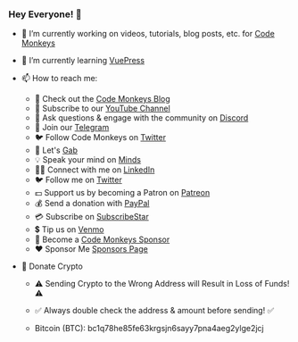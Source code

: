 ### Hey Everyone! 👋

- 🔭 I’m currently working on videos, tutorials, blog posts, etc. for <a href="https://github.com/codemonkeysio">Code Monkeys</a>

- 🌱 I’m currently learning <a href="https://vuepress.vuejs.org/">VuePress</a>

- 📫 How to reach me:

  - 🐒 Check out the <a href="https://www.codemonkeys.tech/">Code Monkeys Blog</a>
  - 🎥 Subscribe to our <a href="https://www.youtube.com/channel/UCteut5f1PHW8vP29o66z-kg">YouTube Channel</a>
  - 🤖 Ask questions & engage with the community on <a href="https://discord.gg/mh9rQmwJ8H">Discord</a>
  - 📨 Join our <a href="https://t.me/codemonkeystech">Telegram</a>
  - 🐦 Follow Code Monkeys on <a href="https://twitter.com/codemonkeystech">Twitter</a>
  - 🐸 Let's <a href="https://gab.com/codemonkeys">Gab</a>
  - 💡 Speak your mind on <a href="https://www.minds.com/codemonkeys/">Minds</a>
  - 👷‍♂️ Connect with me on <a href="https://www.linkedin.com/in/jason-chiarulli/">LinkedIn</a>
  - 🐦 Follow me on <a href="https://twitter.com/jason_chiarulli">Twitter</a>
  - 💵 Support us by becoming a Patron on <a href="https://www.patreon.com/codemonkeys?fan_landing=true">Patreon</a>
  - 💰 Send a donation with <a href="https://paypal.me/codemonkeystech?locale.x=en_US">PayPal</a>
  - 💳 Subscribe on <a href="https://www.subscribestar.com/code-monkeys">SubscribeStar</a>
  - 💲 Tip us on <a href="https://venmo.com/u/codemonkeys">Venmo</a>
  - 🍌 Become a <a href="https://github.com/sponsors/codemonkeysio">Code Monkeys Sponsor</a>
  - ❤️ Sponsor Me <a href="https://github.com/sponsors/jchiarulli">Sponsors Page</a>

- 🔗 Donate Crypto

  - ⚠️ Sending Crypto to the Wrong Address will Result in Loss of Funds! ⚠️
  - ✅ Always double check the address & amount before sending! ✅

  - Bitcoin (BTC): bc1q78he85fe63krgsjn6sayy7pna4aeg2ylge2jcj
